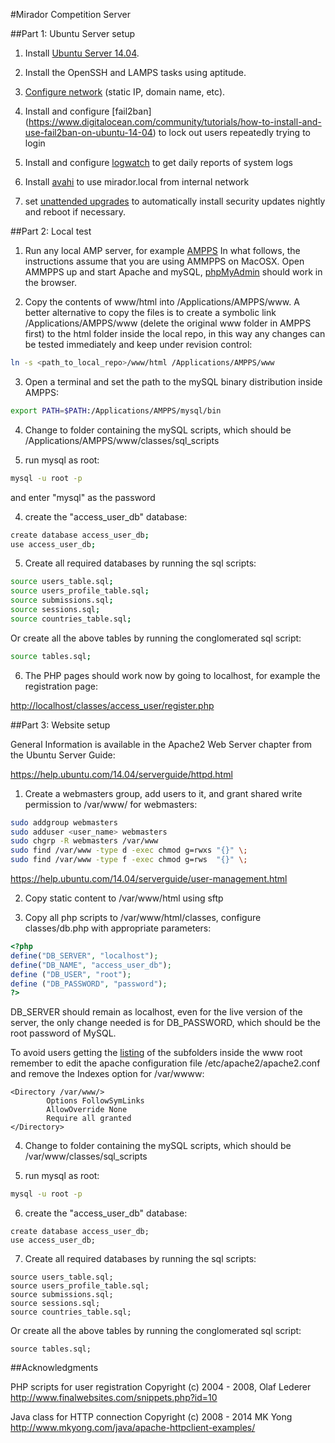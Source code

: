 #Mirador Competition Server

##Part 1: Ubuntu Server setup

1) Install [Ubuntu Server 14.04](https://help.ubuntu.com/14.04/).

2) Install the OpenSSH and LAMPS tasks using aptitude.

3) [Configure network](https://help.ubuntu.com/14.04/serverguide/network-configuration.html) (static IP, domain name, etc).

4) Install and configure [fail2ban]
(https://www.digitalocean.com/community/tutorials/how-to-install-and-use-fail2ban-on-ubuntu-14-04) to lock out users repeatedly trying to login

5) Install and configure [logwatch](https://www.digitalocean.com/community/tutorials/how-to-install-and-use-logwatch-log-analyzer-and-reporter-on-a-vps) to get daily reports of system logs

6) Install [avahi](https://wiki.debian.org/ZeroConf) to use mirador.local from internal network

7) set [unattended upgrades](https://help.ubuntu.com/community/AutomaticSecurityUpdates) to automatically install security updates nightly and reboot if necessary.

##Part 2: Local test

1) Run any local AMP server, for example [AMPPS](http://www.ampps.com/)
In what follows, the instructions assume that you are using AMMPPS on MacOSX. Open AMMPPS 
up and start  Apache and mySQL, [phpMyAdmin](http://localhost/phpmyadmin) should work in the browser.

2) Copy the contents of www/html into /Applications/AMPPS/www. A better alternative to copy the files 
is to create a symbolic link /Applications/AMPPS/www (delete the original www folder in AMPPS first) to 
the html folder inside the local repo, in this way any changes can be tested immediately and keep under 
revision control:

```bash
ln -s <path_to_local_repo>/www/html /Applications/AMPPS/www
```


3) Open a terminal and set the path to the mySQL binary distribution inside AMPPS:

```bash
export PATH=$PATH:/Applications/AMPPS/mysql/bin
```
    
4) Change to folder containing the mySQL scripts, which should be /Applications/AMPPS/www/classes/sql_scripts

5) run mysql as root:

```bash
mysql -u root -p
```    

and enter "mysql" as the password
    
4) create the "access_user_db" database:

```bash
create database access_user_db;
use access_user_db;
```

5) Create all required databases by running the sql scripts:

```bash
source users_table.sql;
source users_profile_table.sql;
source submissions.sql;
source sessions.sql;
source countries_table.sql;
```

Or create all the above tables by running the conglomerated sql script:
```bash
source tables.sql;
```

6) The PHP pages should work now by going to localhost, for example the registration page:

[http://localhost/classes/access_user/register.php](http://localhost/classes/access_user/register.php)

##Part 3: Website setup

General Information is available in the Apache2 Web Server chapter from the 
Ubuntu Server Guide:

https://help.ubuntu.com/14.04/serverguide/httpd.html

1) Create a webmasters group, add users to it, and grant shared write permission to 
/var/www/ for webmasters:

```bash
sudo addgroup webmasters
sudo adduser <user_name> webmasters
sudo chgrp -R webmasters /var/www
sudo find /var/www -type d -exec chmod g=rwxs "{}" \;
sudo find /var/www -type f -exec chmod g=rws  "{}" \;
```

https://help.ubuntu.com/14.04/serverguide/user-management.html

2) Copy static content to /var/www/html using sftp

3) Copy all php scripts to /var/www/html/classes, configure classes/db.php with appropriate parameters:

```php
<?php
define("DB_SERVER", "localhost");
define("DB_NAME", "access_user_db");
define ("DB_USER", "root");
define ("DB_PASSWORD", "password");
?>
```

DB_SERVER should remain as localhost, even for the live version of the server, the only 
change needed is for DB_PASSWORD, which should be the root password of MySQL. 

To avoid users getting the [listing](https://wiki.apache.org/httpd/DirectoryListings) of 
the subfolders inside the www root remember to edit the apache configuration file 
/etc/apache2/apache2.conf and remove the Indexes option for /var/wwww:

```
<Directory /var/www/>
        Options FollowSymLinks
        AllowOverride None
        Require all granted
</Directory>
```

4) Change to folder containing the mySQL scripts, which should be /var/www/classes/sql_scripts

5) run mysql as root:

```bash
mysql -u root -p
```

6) create the "access_user_db" database:

```mysql
create database access_user_db;
use access_user_db;
```

7) Create all required databases by running the sql scripts:

```mysql
source users_table.sql;
source users_profile_table.sql;
source submissions.sql;
source sessions.sql;
source countries_table.sql;
```

Or create all the above tables by running the conglomerated sql script:

```mysql
source tables.sql;
```

##Acknowledgments

PHP scripts for user registration Copyright (c) 2004 - 2008, Olaf Lederer
http://www.finalwebsites.com/snippets.php?id=10

Java class for HTTP connection Copyright (c) 2008 - 2014 MK Yong 
http://www.mkyong.com/java/apache-httpclient-examples/




